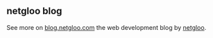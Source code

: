 ## netgloo blog

See more on [blog.netgloo.com](http://blog.netgloo.com) the web development blog by [netgloo](http://netgloo.com).
